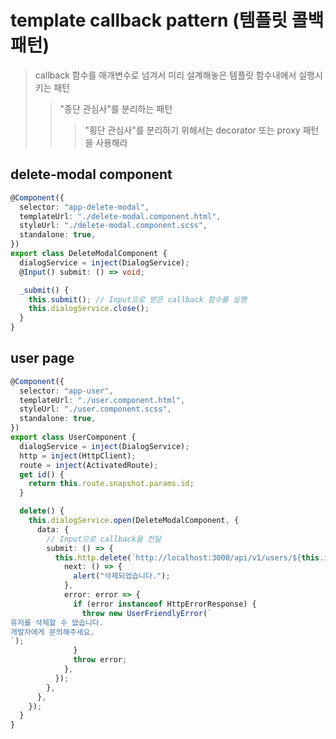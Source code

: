 # template callback pattern (템플릿 콜백 패턴)

> callback 함수를 매개변수로 넘겨서 미리 설계해놓은 템플릿 함수내에서 실행시키는 패턴
>
> > "종단 관심사"를 분리하는 패턴
> >
> > > "횡단 관심사"를 분리하기 위해서는 decorator 또는 proxy 패턴을 사용해라

## delete-modal component

```ts
@Component({
  selector: "app-delete-modal",
  templateUrl: "./delete-modal.component.html",
  styleUrl: "./delete-modal.component.scss",
  standalone: true,
})
export class DeleteModalComponent {
  dialogService = inject(DialogService);
  @Input() submit: () => void;

  _submit() {
    this.submit(); // Input으로 받은 callback 함수를 실행
    this.dialogService.close();
  }
}
```

## user page

```ts
@Component({
  selector: "app-user",
  templateUrl: "./user.component.html",
  styleUrl: "./user.component.scss",
  standalone: true,
})
export class UserComponent {
  dialogService = inject(DialogService);
  http = inject(HttpClient);
  route = inject(ActivatedRoute);
  get id() {
    return this.route.snapshot.params.id;
  }

  delete() {
    this.dialogService.open(DeleteModalComponent, {
      data: {
        // Input으로 callback을 전달
        submit: () => {
          this.http.delete(`http://localhost:3000/api/v1/users/${this.id}`).subscribe({
            next: () => {
              alert("삭제되었습니다.");
            },
            error: error => {
              if (error instanceof HttpErrorResponse) {
                throw new UserFriendlyError(`
유저를 삭제할 수 없습니다.
개발자에게 문의해주세요.
`);
              }
              throw error;
            },
          });
        },
      },
    });
  }
}
```
